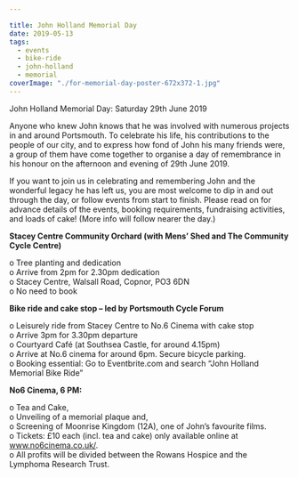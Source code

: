 ```yaml
---

title: John Holland Memorial Day
date: 2019-05-13
tags:  
  - events 
  - bike-ride
  - john-holland
  - memorial
coverImage: "./for-memorial-day-poster-672x372-1.jpg"
---
```


John Holland Memorial Day: Saturday 29th June 2019

Anyone who knew John knows that he was involved with numerous projects in and around Portsmouth. To celebrate his life, his contributions to the people of our city, and to express how fond of John his many friends were, a group of them have come together to organise a day of remembrance in his honour on the afternoon and evening of 29th June 2019.

If you want to join us in celebrating and remembering John and the wonderful legacy he has left us, you are most welcome to dip in and out through the day, or follow events from start to finish. Please read on for advance details of the events, booking requirements, fundraising activities, and loads of cake! (More info will follow nearer the day.)

**Stacey Centre Community Orchard (with Mens’ Shed and The Community Cycle Centre)**

o Tree planting and dedication  
o Arrive from 2pm for 2.30pm dedication  
o Stacey Centre, Walsall Road, Copnor, PO3 6DN  
o No need to book

**Bike ride and cake stop – led by Portsmouth Cycle Forum**

o Leisurely ride from Stacey Centre to No.6 Cinema with cake stop  
o Arrive 3pm for 3.30pm departure  
o Courtyard Café (at Southsea Castle, for around 4.15pm)  
o Arrive at No.6 cinema for around 6pm. Secure bicycle parking.  
o Booking essential: Go to Eventbrite.com and search “John Holland Memorial Bike Ride”

**No6 Cinema, 6 PM:**

o Tea and Cake,  
o Unveiling of a memorial plaque and,  
o Screening of Moonrise Kingdom (12A), one of John’s favourite films.  
o Tickets: £10 each (incl. tea and cake) only available online at www.no6cinema.co.uk/.  
o All profits will be divided between the Rowans Hospice and the Lymphoma Research Trust.
